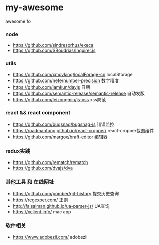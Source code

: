 # my-awesome

awesome fo


### node 

- https://github.com/sindresorhus/execa
- https://github.com/SBoudrias/Inquirer.js

### utils
- https://github.com/xmoyking/localForage-cn localStorage
- https://github.com/nefe/number-precision 数字精度
- https://github.com/iamkun/dayjs 日期
- https://github.com/semantic-release/semantic-release 自动发版
- https://github.com/leizongmin/js-xss xss防范

### react && react component
- https://github.com/bugsnag/bugsnag-js 错误监控
- https://roadmanfong.github.io/react-cropper/ react-cropper裁图组件
- https://github.com/margox/braft-editor 编辑器

### redux实践
- https://github.com/rematch/rematch 
- https://github.com/dvajs/dva

### 其他工具 和 在线网址
- https://github.com/pomber/git-history 提交历史查询
- https://regexper.com/ 正则
- http://faisalman.github.io/ua-parser-js/ UA查询
- https://xclient.info/ mac app

### 软件相关
- https://www.adobezii.com/ adobezil
